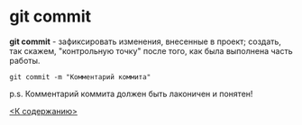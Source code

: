 # git commit

**git commit** - зафиксировать изменения, внесенные в проект; создать, так скажем, "контрольную точку" после того, как была выполнена часть работы.

```
git commit -m "Комментарий коммита"
```
p.s. Комментарий коммита должен быть лаконичен и понятен!

[<К содержанию>](./readme.md)